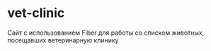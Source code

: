 # vet-clinic
Сайт с использованием Fiber для работы со списком животных, посещавших ветеринарную клинику
